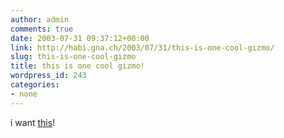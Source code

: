 ```yaml
---
author: admin
comments: true
date: 2003-07-31 09:37:12+00:00
link: http://habi.gna.ch/2003/07/31/this-is-one-cool-gizmo/
slug: this-is-one-cool-gizmo
title: this is one cool gizmo!
wordpress_id: 243
categories:
- none
---
```


i want [this](http://www.wallflower-systems.com/tech_specs.htm)!
